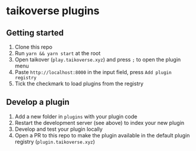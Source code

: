 # taikoverse plugins

## Getting started
1. Clone this repo
2. Run `yarn && yarn start` at the root
3. Open taikover (`play.taikoverse.xyz`) and press `;` to open the plugin menu
4. Paste `http://localhost:8000` in the input field, press `Add plugin registry`
5. Tick the checkmark to load plugins from the registry

## Develop a plugin
1. Add a new folder in `plugins` with your plugin code
2. Restart the development server (see above) to index your new plugin
3. Develop and test your plugin locally
4. Open a PR to this repo to make the plugin available in the default plugin registry (`plugin.taikoverse.xyz`)
